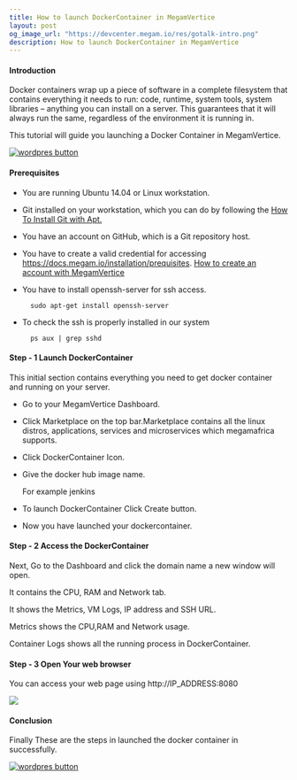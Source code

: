 ```yaml
---
title: How to launch DockerContainer in MegamVertice
layout: post
og_image_url: "https://devcenter.megam.io/res/gotalk-intro.png"
description: How to launch DockerContainer in MegamVertice
---
```



#### Introduction
Docker containers wrap up a piece of software in a complete filesystem that contains everything it needs to run: code, runtime, system tools, system libraries – anything you can install on a server. This guarantees that it will always run the same, regardless of the environment it is running in.

This tutorial will guide you launching a Docker Container in MegamVertice.

<a href="https://docs.megam.io/installation/prequisites" target="_blank">
<img src="https://s3-ap-southeast-1.amazonaws.com/megampub/images/megamafrica/DEPLOY-TO-MEGAM-AFRICA-BIG1.png" alt="wordpres button" /></a>


#### Prerequisites

* You are running Ubuntu 14.04 or Linux workstation.

* Git installed on your workstation, which you can do by following the [How To Install Git with Apt.](https://www.digitalocean.com/community/tutorials/how-to-install-git-on-ubuntu-14-04)

*  You have an account on GitHub, which is a Git repository host.

* You have to create a valid credential for accessing https://docs.megam.io/installation/prequisites. [How to create an account with MegamVertice](http://devcenter.megam.io/2016/05/27/how-to-launch-ubuntu/)

* You have to install openssh-server for ssh access.

    	sudo apt-get install openssh-server

* To check the ssh is properly installed in our system

      	ps aux | grep sshd

#### Step - 1  Launch DockerContainer

 This initial section contains everything you need to get  docker container and running on your server.

 * Go to your MegamVertice Dashboard.

 * Click Marketplace on the top bar.Marketplace contains all the linux distros, applications, services and microservices which megamafrica supports.

 * Click DockerContainer Icon.

 * Give the docker hub image name.

      For example jenkins

 * To launch DockerContainer Click Create button.

 * Now you have launched your dockercontainer.
#### Step - 2 Access the DockerContainer

Next, Go to the Dashboard and click the domain name a new window will open.

It contains the CPU, RAM and Network tab.

It shows the Metrics, VM Logs, IP address and SSH URL.

Metrics shows the CPU,RAM and Network usage.

Container Logs shows all the running process in DockerContainer.

#### Step - 3 Open Your web browser

You can access your web page using http://IP_ADDRESS:8080



![](/content/images/2016/05/jenkins1.png)

#### Conclusion

Finally These are the steps in launched the docker container in successfully.


<a href="https://docs.megam.io/installation/prequisites" target="_blank">
<img src="https://s3-ap-southeast-1.amazonaws.com/megampub/images/megamafrica/DEPLOY-TO-MEGAM-AFRICA-BIG1.png" alt="wordpres button" /></a>
